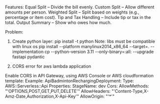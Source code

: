 Features:
Equal Split – Divide the bill evenly.
Custom Split – Allow different amounts per person.
Weighted Split – Split based on weights (e.g., percentage or item cost).
Tip and Tax Handling – Include tip or tax in the total.
Output Summary – Show who owes how much.

Problem:
1. Create python layer:
pip install <libs> -t python
Note: libs must be compatible with linux os
pip install --platform manylinux2014_x86_64 --target=. --implementation cp --python-version 3.11 --only-binary=:all: --upgrade fastapi pydantic

2. CORS error for aws lambda application

Enable CORS in API Gateway, using AWS Console or AWS cloudformation template:
Example:
  ApiBadmintonRechargingDeployment:
    Type: AWS::Serverless::Api
    Properties:
      StageName: dev
      Cors:
        AllowMethods: "'OPTIONS,POST,GET,PUT,DELETE'"
        AllowHeaders: "'Content-Type,X-Amz-Date,Authorization,X-Api-Key'"
        AllowOrigin: "'*'"
